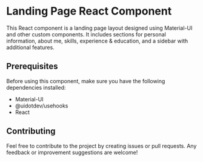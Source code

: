 
# Landing Page React Component

This React component is a landing page layout designed using Material-UI and other custom components. It includes sections for personal information, about me, skills, experience & education, and a sidebar with additional features.

## Prerequisites

Before using this component, make sure you have the following dependencies installed:

- Material-UI
- @uidotdev/usehooks
- React

## Contributing

Feel free to contribute to the project by creating issues or pull requests. Any feedback or improvement suggestions are welcome!
